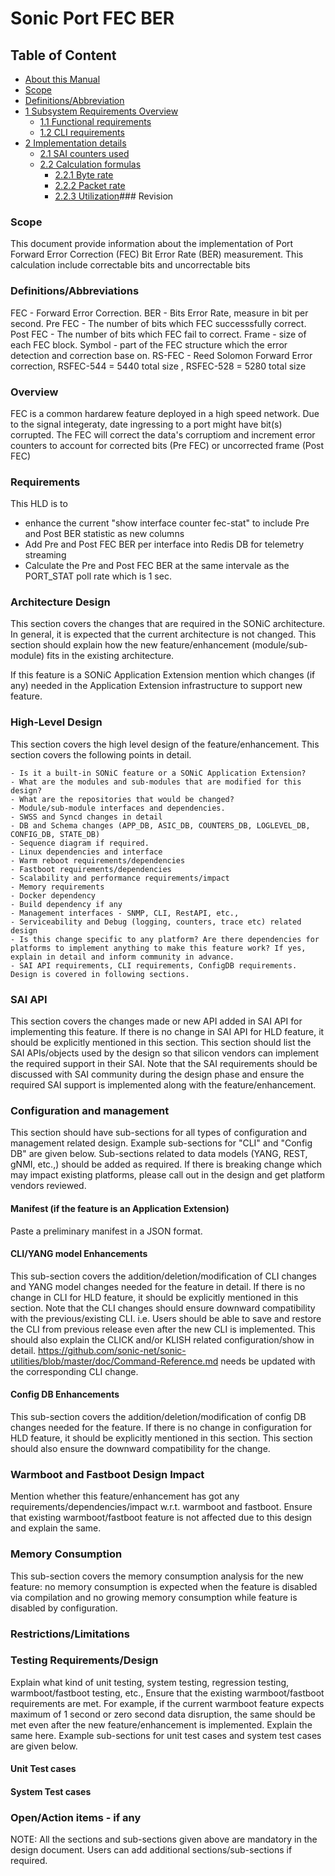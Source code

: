 # Sonic Port FEC BER #

## Table of Content 
- [About this Manual](#about-this-manual)
- [Scope](#scope)
- [Definitions/Abbreviation](#definitionsabbreviation)
- [1 Subsystem Requirements Overview](#1-subsystem-requirements-overview)
  - [1.1 Functional requirements](#11-functional-requirements)
  - [1.2 CLI requirements](#12-cli-requirements)
- [2 Implementation details](#2-mimplementation-details)
  - [2.1 SAI counters used](#21-sai-counters-used)
  - [2.2 Calculation formulas](#22-calculation-formulas)
    - [2.2.1 Byte rate](#221-byte-rate)
    - [2.2.2 Packet rate](#222-packet-rate)
    - [2.2.3 Utilization](#223-utilization)### Revision  

### Scope  

This document provide information about the implementation of Port Forward Error Correction (FEC) Bit Error Rate (BER) measurement. 
This calculation include correctable bits and uncorrectable bits

### Definitions/Abbreviations 

FEC        - Forward Error Correction.
BER        - Bits Error Rate, measure in bit per second.
Pre FEC    - The number of bits which FEC successsfully correct.
Post FEC   - The number of bits which FEC fail to correct.
Frame	   - size of each FEC block.
Symbol     - part of the FEC structure which the error detection and correction base on.
RS-FEC     - Reed Solomon Forward Error correction, RSFEC-544 = 5440 total size , RSFEC-528 = 5280 total size

### Overview 

FEC is a common hardarew feature deployed in a high speed network. Due to the signal integeraty, date ingressing to a port might have bit(s) corrupted.
The FEC will correct the data's corruptiom and increment error counters to account for corrected bits (Pre FEC) or uncorrected frame (Post FEC)

### Requirements

This HLD is to 
   - enhance the current "show interface counter fec-stat" to include Pre and Post BER statistic as new columns
   - Add Pre and Post FEC BER per interface into Redis DB for telemetry streaming
   - Calculate the Pre and Post FEC BER at the same intervale as the PORT_STAT poll rate which is 1 sec.


### Architecture Design 

This section covers the changes that are required in the SONiC architecture. In general, it is expected that the current architecture is not changed.
This section should explain how the new feature/enhancement (module/sub-module) fits in the existing architecture. 

If this feature is a SONiC Application Extension mention which changes (if any) needed in the Application Extension infrastructure to support new feature.

### High-Level Design 

This section covers the high level design of the feature/enhancement. This section covers the following points in detail.
		
	- Is it a built-in SONiC feature or a SONiC Application Extension?
	- What are the modules and sub-modules that are modified for this design?
	- What are the repositories that would be changed?
	- Module/sub-module interfaces and dependencies. 
	- SWSS and Syncd changes in detail
	- DB and Schema changes (APP_DB, ASIC_DB, COUNTERS_DB, LOGLEVEL_DB, CONFIG_DB, STATE_DB)
	- Sequence diagram if required.
	- Linux dependencies and interface
	- Warm reboot requirements/dependencies
	- Fastboot requirements/dependencies
	- Scalability and performance requirements/impact
	- Memory requirements
	- Docker dependency
	- Build dependency if any
	- Management interfaces - SNMP, CLI, RestAPI, etc.,
	- Serviceability and Debug (logging, counters, trace etc) related design
	- Is this change specific to any platform? Are there dependencies for platforms to implement anything to make this feature work? If yes, explain in detail and inform community in advance.
	- SAI API requirements, CLI requirements, ConfigDB requirements. Design is covered in following sections.

### SAI API 

This section covers the changes made or new API added in SAI API for implementing this feature. If there is no change in SAI API for HLD feature, it should be explicitly mentioned in this section.
This section should list the SAI APIs/objects used by the design so that silicon vendors can implement the required support in their SAI. Note that the SAI requirements should be discussed with SAI community during the design phase and ensure the required SAI support is implemented along with the feature/enhancement.

### Configuration and management 
This section should have sub-sections for all types of configuration and management related design. Example sub-sections for "CLI" and "Config DB" are given below. Sub-sections related to data models (YANG, REST, gNMI, etc.,) should be added as required.
If there is breaking change which may impact existing platforms, please call out in the design and get platform vendors reviewed. 

#### Manifest (if the feature is an Application Extension)

Paste a preliminary manifest in a JSON format.

#### CLI/YANG model Enhancements 

This sub-section covers the addition/deletion/modification of CLI changes and YANG model changes needed for the feature in detail. If there is no change in CLI for HLD feature, it should be explicitly mentioned in this section. Note that the CLI changes should ensure downward compatibility with the previous/existing CLI. i.e. Users should be able to save and restore the CLI from previous release even after the new CLI is implemented. 
This should also explain the CLICK and/or KLISH related configuration/show in detail.
https://github.com/sonic-net/sonic-utilities/blob/master/doc/Command-Reference.md needs be updated with the corresponding CLI change.

#### Config DB Enhancements  

This sub-section covers the addition/deletion/modification of config DB changes needed for the feature. If there is no change in configuration for HLD feature, it should be explicitly mentioned in this section. This section should also ensure the downward compatibility for the change. 
		
### Warmboot and Fastboot Design Impact  
Mention whether this feature/enhancement has got any requirements/dependencies/impact w.r.t. warmboot and fastboot. Ensure that existing warmboot/fastboot feature is not affected due to this design and explain the same.

### Memory Consumption
This sub-section covers the memory consumption analysis for the new feature: no memory consumption is expected when the feature is disabled via compilation and no growing memory consumption while feature is disabled by configuration. 
### Restrictions/Limitations  

### Testing Requirements/Design  
Explain what kind of unit testing, system testing, regression testing, warmboot/fastboot testing, etc.,
Ensure that the existing warmboot/fastboot requirements are met. For example, if the current warmboot feature expects maximum of 1 second or zero second data disruption, the same should be met even after the new feature/enhancement is implemented. Explain the same here.
Example sub-sections for unit test cases and system test cases are given below. 

#### Unit Test cases  

#### System Test cases

### Open/Action items - if any 

	
NOTE: All the sections and sub-sections given above are mandatory in the design document. Users can add additional sections/sub-sections if required.
